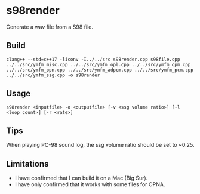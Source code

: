 # s98render
Generate a wav file from a S98 file.

## Build
```
clang++ --std=c++17 -liconv -I../../src s98render.cpp s98file.cpp ../../src/ymfm_misc.cpp ../../src/ymfm_opl.cpp ../../src/ymfm_opm.cpp ../../src/ymfm_opn.cpp ../../src/ymfm_adpcm.cpp ../../src/ymfm_pcm.cpp ../../src/ymfm_ssg.cpp -o s98render
```

## Usage
```
s98render <inputfile> -o <outputfile> [-v <ssg volume ratio>] [-l <loop count>] [-r <rate>]
```

## Tips
When playing PC-98 sound log, the ssg volume ratio should be set to ~0.25.

## Limitations
- I have confirmed that I can build it on a Mac (Big Sur).
- I have only confirmed that it works with some files for OPNA.
